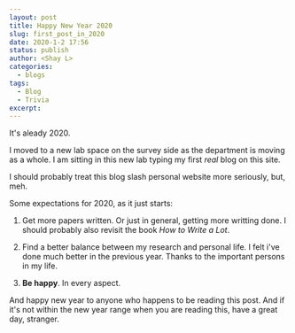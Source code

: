 ```yaml
---
layout: post
title: Happy New Year 2020
slug: first_post_in_2020
date: 2020-1-2 17:56
status: publish
author: <Shay L>
categories: 
  - blogs
tags: 
  - Blog
  - Trivia
excerpt: 
---
```



It's aleady 2020. 

I moved to a new lab space on the survey side as the department is moving as a whole. 
I am sitting in this new lab typing my first *real* blog on this site. 

I should probably treat this blog slash personal website more seriously, but, meh. 

Some expectations for 2020, as it just starts:

1. Get more papers written. Or just in general, getting more writting done. 
I should probably also revisit the book *How to Write a Lot*. 

2. Find a better balance between my research and personal life. 
I felt i've done much better in the previous year. 
Thanks to the important persons in my life.

3. **Be happy**. In every aspect.

And happy new year to anyone who happens to be reading this post. 
And if it's not within the new year range when you are reading this, have a great day, stranger. 
